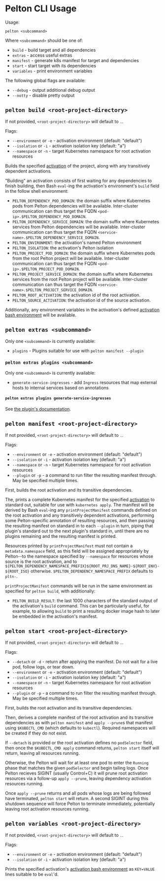 # Pelton CLI Usage

Usage:

```shell
pelton <subcommand>
```

Where `<subcommand>` should be one of:

* `build` - build target and all dependencies
* `extras` - access useful extras
* `manifest` - generate k8s manifest for target and dependencies
* `start` - start target with its dependencies
* `variables` - print environment variables

The following global flags are available:

* `--debug` - output additional debug output
* `--notty` - disable pretty output

## `pelton build <root-project-directory>`

If not provided, `<root-project-directory>` will default to `.`.

Flags:

* `--environment` or `-e` - activation environment (default: "default")
* `--isolation` or `-i` - activation isolation key (default: "a")
* `--namespace` or `-n` - target Kubernetes namespace for root activation
  resources

Builds the specified [activation](./glossary.md#activation) of the project,
along with any transitively dependent activations.

"Building" an activation consists of first waiting for any dependencies to
finish building, then Bash `eval`-ing the activation's environment's `build`
field in the follow shell environment:

* `PELTON_DEPENDENCY_POD_DOMAIN`: the domain suffix where Kubernetes pods from
  Pelton dependencies will be available. Inter-cluster communication can thus
  target the FQDN `<pod-ip>.$PELTON_DEPENDENCY_POD_DOMAIN`.
* `PELTON_DEPENDENCY_SERVICE_DOMAIN`: the domain suffix where Kubernetes
  services from Pelton dependencies will be available. Inter-cluster
  communication can thus target the FQDN
  `<service-name>.$PELTON_DEPENDENCY_SERVICE_DOMAIN`.
* `PELTON_ENVIRONMENT`: the activation's named Pelton environment
* `PELTON_ISOLATION`: the activation's Pelton isolation
* `PELTON_PROJECT_POD_DOMAIN`: the domain suffix where Kubernetes pods from the
  root Pelton project will be available. Inter-cluster communication can thus
  target the FQDN `<pod-ip>.$PELTON_PROJECT_POD_DOMAIN`.
* `PELTON_PROJECT_SERVICE_DOMAIN`: the domain suffix where Kubernetes services
  from the root Pelton project will be available. Inter-cluster communication
  can thus target the FQDN `<service-name>.$PELTON_PROJECT_SERVICE_DOMAIN`.
* `PELTON_ROOT_ACTIVATION`: the activation id of the root activation.
* `PELTON_SOURCE_ACTIVATION`: the activation id of the source activation.

Additionally, any environment variables in the activation's defined
[activation bash environment](./glossary.md#activation-bash-environment) will
be available.

## `pelton extras <subcommand>`

Only one `<subcommand>` is currently available:

* `plugins` - Plugins suitable for use with `pelton manifest --plugin`

### `pelton extras plugins <subcommand>`

Only one `<subcommand>` is currently available:

* `generate-service-ingresses` - add `Ingress` resources that map external hosts
  to internal services based on annotations

#### `pelton extras plugins generate-service-ingresses`

See [the plugin's documentation](./pelton-cli-usage.md).

## `pelton manifest <root-project-directory>`

If not provided, `<root-project-directory>` will default to `.`.

Flags:

* `--environment` or `-e` - activation environment (default: "default")
* `--isolation` or `-i` - activation isolation key (default: "a")
* `--namespace` or `-n` - target Kubernetes namespace for root activation
  resources
* `--plugin` or `-p` - a command to run filter the resulting manifest through.
  May be specified multiple times.

First, builds the root activation and its transitive dependencies.

The, prints a complete Kubernetes manifest for the specified
[activation](./glossary.md#activation) to standard out, suitable for use with
`kubernetes apply`. The manifest will be derived by Bash `eval`-ing any
`printProjectManifest` commands defined on the root activation and any
transitively dependent activations, performing some Pelton-specific annotation
of resulting resources, and then passing the resulting manifest on standard in
to each `--plugin` in turn, piping that plugin's standard out to the next
plugin's standard in, until there are no plugins remaining and the resulting
manifest is printed.

Resources printed by `printProjectManifest` must not contain a
`metadata.namespace` field, as this field will be assigned appropriately by
Pelton--to the namespace specified by `--namespace` for resources whose source
is the root activation, and to
`${PELTON_DEPENDENCY_NAMESPACE_PREFIX}${ROOT_PRJ_DNS_NAME}-${ROOT_ENV}-${ROOT_ISO}`
otherwise. `$PELTON_DEPENDENCY_NAMESPACE_PREFIX` defaults to `pltn-`.

`printProjectManifest` commands will be run in the same environment as specified
for `pelton build`, with additionally:

* `PELTON_BUILD_RESULT`: the last 1000 characters of the standard output of the
  activation's `build` command. This can be particularly useful, for example, to
  allowing `build` to print a resulting docker image hash to later be embedded
  in the activation's manifest.

## `pelton start <root-project-directory>`

If not provided, `<root-project-directory>` will default to `.`.

Flags:

* `--detach` or `-d` - return after applying the manifest. Do not wait for a
  live pod, follow logs, or tear down.
* `--environment` or `-e` - activation environment (default: "default")
* `--isolation` or `-i` - activation isolation key (default: "a")
* `--namespace` or `-n` - target Kubernetes namespace for root activation
  resources
* `--plugin` or `-p` - a command to run filter the resulting manifest through.
  May be specified multiple times.

First, builds the root activation and its transitive dependencies.

Then, derives a complete manifest of the root activation and its transitive
dependencies as with `pelton manifest` and `apply --prune`s that manifest using
`$KUBECTL_CMD` (which defaults to `kubectl`). Required namespaces will be
created if they do not exist.

If `--detach` is provided or the root activation defines no `podSelector` field,
then once the `$KUBECTL_CMD apply` command returns, `pelton start` itself will
return, leaving all resources running.

Otherwise, the Pelton will wait for at least one pod to enter the `Running`
phase that matches the given `podSelector` and begin tailing logs. Once Pelton
recieves SIGINT (usually Control+C) it will prune root activation resources via
a follow-up `apply --prune`, leaving dependency activation resources running.

Once `apply --prune` returns and all pods whose logs are being followed have
terminated, `pelton start` will return. A second SIGINT during this shutdown
sequence will force Pelton to terminate immediately, potentially leaving root
activation resources running.

## `pelton variables <root-project-directory>`

If not provided, `<root-project-directory>` will default to `.`.

Flags:

* `--environment` or `-e` - activation environment (default: "default")
* `--isolation` or `-i` - activation isolation key (default: "a")

Prints the specified activation's
[activation bash environment](./glossary.md#activation-bash-environment) as
`KEY=VALUE` lines suitable to be `eval`'d.
